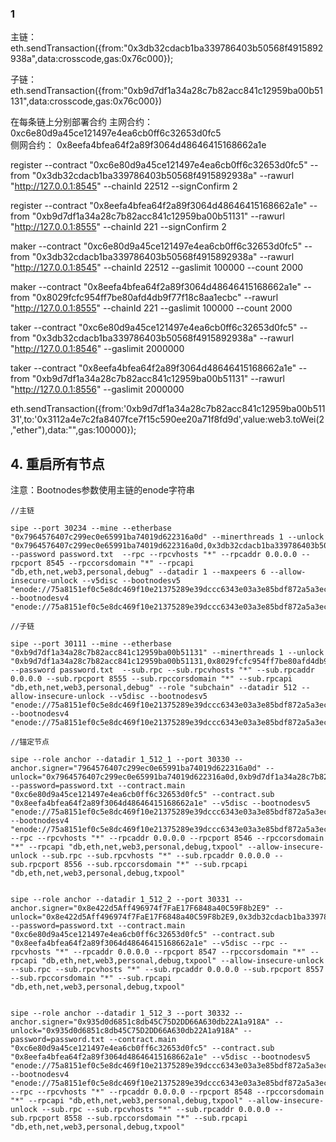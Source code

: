 
### 1

主链：
eth.sendTransaction({from:"0x3db32cdacb1ba339786403b50568f4915892938a",data:crosscode,gas:0x76c000});

子链：
eth.sendTransaction({from:"0xb9d7df1a34a28c7b82acc841c12959ba00b51131",data:crosscode,gas:0x76c000})


在每条链上分别部署合约
主网合约：  0xc6e80d9a45ce121497e4ea6cb0ff6c32653d0fc5   
侧网合约：  0x8eefa4bfea64f2a89f3064d48646415168662a1e   

register --contract "0xc6e80d9a45ce121497e4ea6cb0ff6c32653d0fc5" --from "0x3db32cdacb1ba339786403b50568f4915892938a" --rawurl "http://127.0.0.1:8545" --chainId 22512 --signConfirm 2

register --contract "0x8eefa4bfea64f2a89f3064d48646415168662a1e" --from "0xb9d7df1a34a28c7b82acc841c12959ba00b51131" --rawurl "http://127.0.0.1:8555" --chainId 221 --signConfirm 2


maker --contract "0xc6e80d9a45ce121497e4ea6cb0ff6c32653d0fc5" --from "0x3db32cdacb1ba339786403b50568f4915892938a" --rawurl "http://127.0.0.1:8545" --chainId 22512  --gaslimit 100000 --count 2000

maker --contract "0x8eefa4bfea64f2a89f3064d48646415168662a1e" --from "0x8029fcfc954ff7be80afd4db9f77f18c8aa1ecbc" --rawurl "http://127.0.0.1:8555" --chainId 221 --gaslimit 100000 --count 2000


taker --contract "0xc6e80d9a45ce121497e4ea6cb0ff6c32653d0fc5" --from "0x3db32cdacb1ba339786403b50568f4915892938a" --rawurl "http://127.0.0.1:8546"  --gaslimit 2000000

taker --contract "0x8eefa4bfea64f2a89f3064d48646415168662a1e" --from "0xb9d7df1a34a28c7b82acc841c12959ba00b51131" --rawurl "http://127.0.0.1:8556"  --gaslimit 2000000

eth.sendTransaction({from:'0xb9d7df1a34a28c7b82acc841c12959ba00b51131',to:'0x3112a4e7c2fa8407fce7f15c590ee20a71f8fd9d',value:web3.toWei(2,"ether"),data:"",gas:100000});



## 4. 重启所有节点

注意：Bootnodes参数使用主链的enode字符串

```shell
//主链

sipe --port 30234 --mine --etherbase "0x7964576407c299ec0e65991ba74019d622316a0d" --minerthreads 1 --unlock "0x7964576407c299ec0e65991ba74019d622316a0d,0x3db32cdacb1ba339786403b50568f4915892938a" --password password.txt  --rpc --rpcvhosts "*" --rpcaddr 0.0.0.0 --rpcport 8545 --rpccorsdomain "*" --rpcapi "db,eth,net,web3,personal,debug" --datadir 1 --maxpeers 6 --allow-insecure-unlock --v5disc --bootnodesv5 "enode://75a8151ef0c5e8dc469f10e21375289e39dccc6343e03a3e85bdf872a5a3eccdf6862bba07f8a888937da19b80cce6b3d48e160491d88eab3a240da62c883399@127.0.0.1:30331" --bootnodesv4 "enode://75a8151ef0c5e8dc469f10e21375289e39dccc6343e03a3e85bdf872a5a3eccdf6862bba07f8a888937da19b80cce6b3d48e160491d88eab3a240da62c883399@127.0.0.1:30331"

//子链

sipe --port 30111 --mine --etherbase "0xb9d7df1a34a28c7b82acc841c12959ba00b51131" --minerthreads 1 --unlock "0xb9d7df1a34a28c7b82acc841c12959ba00b51131,0x8029fcfc954ff7be80afd4db9f77f18c8aa1ecbc" --password password.txt  --sub.rpc --sub.rpcvhosts "*" --sub.rpcaddr 0.0.0.0 --sub.rpcport 8555 --sub.rpccorsdomain "*" --sub.rpcapi "db,eth,net,web3,personal,debug" --role "subchain" --datadir 512 --allow-insecure-unlock --v5disc --bootnodesv5  "enode://75a8151ef0c5e8dc469f10e21375289e39dccc6343e03a3e85bdf872a5a3eccdf6862bba07f8a888937da19b80cce6b3d48e160491d88eab3a240da62c883399@127.0.0.1:30331" --bootnodesv4 "enode://75a8151ef0c5e8dc469f10e21375289e39dccc6343e03a3e85bdf872a5a3eccdf6862bba07f8a888937da19b80cce6b3d48e160491d88eab3a240da62c883399@127.0.0.1:30331"

//锚定节点

sipe --role anchor --datadir 1_512_1 --port 30330 --anchor.signer="7964576407c299ec0e65991ba74019d622316a0d" --unlock="0x7964576407c299ec0e65991ba74019d622316a0d,0xb9d7df1a34a28c7b82acc841c12959ba00b51131" --password=password.txt --contract.main "0xc6e80d9a45ce121497e4ea6cb0ff6c32653d0fc5" --contract.sub "0x8eefa4bfea64f2a89f3064d48646415168662a1e" --v5disc --bootnodesv5  "enode://75a8151ef0c5e8dc469f10e21375289e39dccc6343e03a3e85bdf872a5a3eccdf6862bba07f8a888937da19b80cce6b3d48e160491d88eab3a240da62c883399@127.0.0.1:30331" --bootnodesv4 "enode://75a8151ef0c5e8dc469f10e21375289e39dccc6343e03a3e85bdf872a5a3eccdf6862bba07f8a888937da19b80cce6b3d48e160491d88eab3a240da62c883399@127.0.0.1:30331" --rpc --rpcvhosts "*" --rpcaddr 0.0.0.0 --rpcport 8546 --rpccorsdomain "*" --rpcapi "db,eth,net,web3,personal,debug,txpool" --allow-insecure-unlock --sub.rpc --sub.rpcvhosts "*" --sub.rpcaddr 0.0.0.0 --sub.rpcport 8556 --sub.rpccorsdomain "*" --sub.rpcapi "db,eth,net,web3,personal,debug,txpool" 


sipe --role anchor --datadir 1_512_2 --port 30331 --anchor.signer="0x8e422d5Aff496974f7FaE17F6848a40C59F8b2E9" --unlock="0x8e422d5Aff496974f7FaE17F6848a40C59F8b2E9,0x3db32cdacb1ba339786403b50568f4915892938a" --password=password.txt --contract.main "0xc6e80d9a45ce121497e4ea6cb0ff6c32653d0fc5" --contract.sub "0x8eefa4bfea64f2a89f3064d48646415168662a1e" --v5disc --rpc --rpcvhosts "*" --rpcaddr 0.0.0.0 --rpcport 8547 --rpccorsdomain "*" --rpcapi "db,eth,net,web3,personal,debug,txpool" --allow-insecure-unlock --sub.rpc --sub.rpcvhosts "*" --sub.rpcaddr 0.0.0.0 --sub.rpcport 8557 --sub.rpccorsdomain "*" --sub.rpcapi "db,eth,net,web3,personal,debug,txpool"


sipe --role anchor --datadir 1_512_3 --port 30332 --anchor.signer="0x935d0d6851c8db45C75D2DD66A630db22A1a918A" --unlock="0x935d0d6851c8db45C75D2DD66A630db22A1a918A" --password=password.txt --contract.main "0xc6e80d9a45ce121497e4ea6cb0ff6c32653d0fc5" --contract.sub "0x8eefa4bfea64f2a89f3064d48646415168662a1e" --v5disc --bootnodesv5 "enode://75a8151ef0c5e8dc469f10e21375289e39dccc6343e03a3e85bdf872a5a3eccdf6862bba07f8a888937da19b80cce6b3d48e160491d88eab3a240da62c883399@127.0.0.1:30331" --bootnodesv4 "enode://75a8151ef0c5e8dc469f10e21375289e39dccc6343e03a3e85bdf872a5a3eccdf6862bba07f8a888937da19b80cce6b3d48e160491d88eab3a240da62c883399@127.0.0.1:30331" --rpc --rpcvhosts "*" --rpcaddr 0.0.0.0 --rpcport 8548 --rpccorsdomain "*" --rpcapi "db,eth,net,web3,personal,debug,txpool" --allow-insecure-unlock --sub.rpc --sub.rpcvhosts "*" --sub.rpcaddr 0.0.0.0 --sub.rpcport 8558 --sub.rpccorsdomain "*" --sub.rpcapi "db,eth,net,web3,personal,debug,txpool"

```